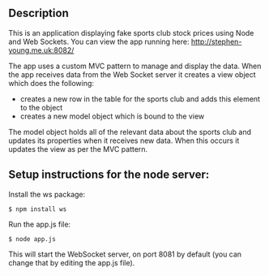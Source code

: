 ## Description

This is an application displaying fake sports club stock prices using Node and Web Sockets. You can view the app running here: http://stephen-young.me.uk:8082/

The app uses a custom MVC pattern to manage and display the data. When the app receives data from the Web Socket server it creates a view object which does the following:

* creates a new row in the table for the sports club and adds this element to the object
* creates a new model object which is bound to the view

The model object holds all of the relevant data about the sports club and updates its properties when it receives new data. When this occurs it updates the view as per the MVC pattern.

## Setup instructions for the node server:

Install the ws package:

	$ npm install ws

Run the app.js file:

	$ node app.js

This will start the WebSocket server, on port 8081 by default (you can change that by editing the app.js file).




